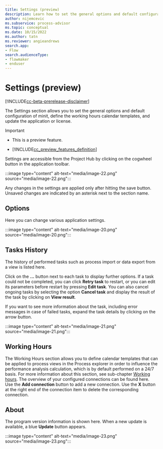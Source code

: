 ```yaml
---
title: Settings (preview)
description: Learn how to set the general options and default configuration of minit, define the working hours calendar templates, and update the application or license in the minit desktop application in process advisor.
author: nijemcevic
ms.subservice: process-advisor
ms.topic: conceptual
ms.date: 10/15/2022
ms.author: tatn
ms.reviewer: angieandrews
search.app:
- Flow
search.audienceType:
- flowmaker
- enduser
---
```


# Settings (preview)

[!INCLUDE[cc-beta-prerelease-disclaimer](../includes/cc-beta-prerelease-disclaimer.md)]

The Settings section allows you to set the general options and default configuration of minit, define the working hours calendar templates, and update the application or license.

> [!IMPORTANT]
> - This is a preview feature.
>
> - [!INCLUDE[cc_preview_features_definition](../includes/cc-preview-features-definition.md)]

Settings are accessible from the Project Hub by clicking on the cogwheel button in the application toolbar.

:::image type="content" alt-text="media/image-22.png" source="media/image-22.png":::

Any changes in the settings are applied only after hitting the save button. Unsaved changes are indicated by an asterisk next to the section name.

## Options

Here you can change various application settings.

:::image type="content" alt-text="media/image-20.png" source="media/image-20.png":::

## Tasks History

The history of performed tasks such as process import or data export from a view is listed here.

Click on the **...** button next to each task to display further options. If a task could not be completed, you can click **Retry task** to restart, or you can edit its parameters before restart by pressing **Edit task**. You can also cancel ongoing tasks by selecting the option **Cancel task** and display the result of the task by clicking on **View result**.

If you want to see more information about the task, including error messages in case of failed tasks, expand the task details by clicking on the arrow button.

:::image type="content" alt-text="media/image-21.png" source="media/image-21.png":::

## Working Hours

The Working Hours section allows you to define calendar templates that can be applied to process views in the Process explorer in order to influence the performance analysis calculation, which is by default performed on a 24/7 basis. For more information about this section, see sub-chapter [Working hours](working-hours.md). The overview of your configured connections can be found here. Use the **Add connection** button to add a new connection. Use the **X** button at the right end of the connection item to delete the corresponding connection.

## About

The program version information is shown here. When a new update is available, a blue **Update** button appears.

:::image type="content" alt-text="media/image-23.png" source="media/image-23.png":::


